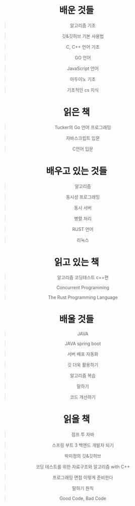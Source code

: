 <div align="center">

# 배운 것들

> 알고리즘 기초

> 깃&깃허브 기본 사용법

> C, C++ 언어 기초

> GO 언어

> JavaScript 언어

> 아두이노 기초

> 기초적인 cs 지식

#

# 읽은 책

> Tucker의 Go 언어 프로그래밍

> 자바스크립트 입문

> C언어 입문

#

# 배우고 있는 것들

> 알고리즘

> 동시성 프로그래밍

> 동시 서버

> 병렬 처리

> RUST 언어

> 리눅스

#

# 읽고 있는 책

> 알고리즘 코딩테스트 c++편

> Concurrent Programming

> The Rust Programming Language

#

# 배울 것들

> JAVA

> JAVA spring boot

> 서버 배포 자동화

> 깃 더욱 활용하기

> 알고리즘 복습

> 말하기

> 코드 개선하기

#

# 읽을 책

> 점프 투 자바

> 스프링 부트 3 백엔드 개발자 되기

> 박미정의 깃&깃허브

> 코딩 테스트를 위한 자료구조와 알고리즘 with C++

> 프로그래밍 면접 이렇게 준비한다

> 말하기 원칙

> Good Code, Bad Code

</div>
